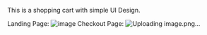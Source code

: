 This is a shopping cart with simple UI Design.

Landing Page:
![image](https://github.com/user-attachments/assets/9bb84695-aef0-466c-b039-0179f8f15e28)
Checkout Page:
![Uploading image.png…]()
